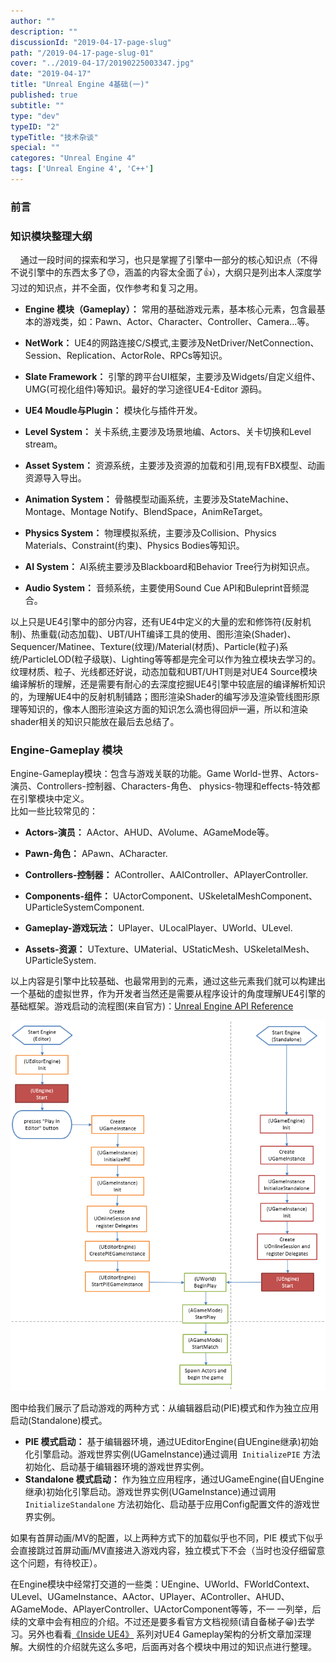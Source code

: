 ```yaml
---
author: ""
description: ""
discussionId: "2019-04-17-page-slug"
path: "/2019-04-17-page-slug-01"
cover: "../2019-04-17/20190225003347.jpg"
date: "2019-04-17"
title: "Unreal Engine 4基础(一)"
published: true
subtitle: ""
type: "dev"
typeID: "2"
typeTitle: "技术杂谈"
special: ""
categores: "Unreal Engine 4"
tags: ['Unreal Engine 4', 'C++']
---
```

    
### 前言



### 知识模块整理大纲

&nbsp;&nbsp;&nbsp;&nbsp;通过一段时间的探索和学习，也只是掌握了引擎中一部分的核心知识点（不得不说引擎中的东西太多了😓，涵盖的内容太全面了👍），大纲只是列出本人深度学习过的知识点，并不全面，仅作参考和复习之用。

- **Engine 模块（Gameplay）：** 常用的基础游戏元素，基本核心元素，包含最基本的游戏类，如：Pawn、Actor、Character、Controller、Camera...等。

- **NetWork：** UE4的网路连接C/S模式,主要涉及NetDriver/NetConnection、Session、Replication、ActorRole、RPCs等知识。

- **Slate Framework：** 引擎的跨平台UI框架，主要涉及Widgets/自定义组件、UMG(可视化组件)等知识。最好的学习途径UE4-Editor 源码。

- **UE4 Moudle与Plugin：** 模块化与插件开发。

- **Level System：** 关卡系统,主要涉及场景地编、Actors、关卡切换和Level stream。

- **Asset System：** 资源系统，主要涉及资源的加载和引用,现有FBX模型、动画资源导入导出。

- **Animation System：** 骨骼模型动画系统，主要涉及StateMachine、Montage、Montage Notify、BlendSpace，AnimReTarget。

- **Physics System：** 物理模拟系统，主要涉及Collision、Physics Materials、Constraint(约束)、Physics Bodies等知识。

- **AI System：** AI系统主要涉及Blackboard和Behavior Tree行为树知识点。

- **Audio System：** 音频系统，主要使用Sound Cue API和Buleprint音频混合。

以上只是UE4引擎中的部分内容，还有UE4中定义的大量的宏和修饰符(反射机制)、热重载(动态加载)、UBT/UHT编译工具的使用、图形渲染(Shader)、Sequencer/Matinee、Texture(纹理)/Material(材质)、Particle(粒子)系统/ParticleLOD(粒子级联)、Lighting等等都是完全可以作为独立模块去学习的。纹理材质、粒子、光线都还好说，动态加载和UBT/UHT则是对UE4 Source模块编译解析的理解，还是需要有耐心的去深度挖掘UE4引擎中较底层的编译解析知识的，为理解UE4中的反射机制铺路；图形渲染Shader的编写涉及渲染管线图形原理等知识的，像本人图形渲染这方面的知识怎么滴也得回炉一遍，所以和渲染shader相关的知识只能放在最后去总结了。

### Engine-Gameplay 模块

Engine-Gameplay模块：包含与游戏关联的功能。Game World-世界、Actors-演员、Controllers-控制器、Characters-角色、 physics-物理和effects-特效都在引擎模块中定义。   
比如一些比较常见的：   
- **Actors-演员：** AActor、AHUD、AVolume、AGameMode等。

- **Pawn-角色：** APawn、ACharacter.

- **Controllers-控制器：** AController、AAIController、APlayerController.

- **Components-组件：** UActorComponent、USkeletalMeshComponent、UParticleSystemComponent.

- **Gameplay-游戏玩法：** UPlayer、ULocalPlayer、UWorld、ULevel.

- **Assets-资源：** UTexture、UMaterial、UStaticMesh、USkeletalMesh、UParticleSystem.

以上内容是引擎中比较基础、也最常用到的元素，通过这些元素我们就可以构建出一个基础的虚拟世界，作为开发者当然还是需要从程序设计的角度理解UE4引擎的基础框架。游戏启动的流程图(来自官方)：<a href="https://www.w3schools.com/w3css/w3css_grid.asp">Unreal Engine API Reference</a>  

![UE4](UE4.webp)

图中给我们展示了启动游戏的两种方式：从编辑器启动(PIE)模式和作为独立应用启动(Standalone)模式。   
- **PIE 模式启动：** 基于编辑器环境，通过UEditorEngine(自UEngine继承)初始化引擎启动。游戏世界实例(UGameInstance)通过调用` InitializePIE` 方法初始化、启动基于编辑器环境的游戏世界实例。   
- **Standalone 模式启动：** 作为独立应用程序，通过UGameEngine(自UEngine继承)初始化引擎启动。游戏世界实例(UGameInstance)通过调用` InitializeStandalone` 方法初始化、启动基于应用Config配置文件的游戏世界实例。   

如果有首屏动画/MV的配置，以上两种方式下的加载似乎也不同，PIE 模式下似乎会直接跳过首屏动画/MV直接进入游戏内容，独立模式下不会（当时也没仔细留意这个问题，有待校正）。   

在Engine模块中经常打交道的一些类：UEngine、UWorld、FWorldContext、ULevel、UGameInstance、AActor、UPlayer、AController、AHUD、AGameMode、APlayerController、UActorComponent等等，不一 一列举，后续的文章中会有相应的介绍。不过还是要多看官方文档视频(请自备梯子😀)去学习。另外也看看<a href="https://www.cnblogs.com/fjz13/p/5938465.html">《Inside UE4》</a> 系列对UE4 Gameplay架构的分析文章加深理解。大纲性的介绍就先这么多吧，后面再对各个模块中用过的知识点进行整理。

